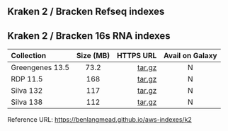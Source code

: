 ## Kraken 2 / Bracken Refseq indexes

## Kraken 2 / Bracken 16s RNA indexes

| Collection      | Size (MB)     | HTTPS URL       | Avail on Galaxy  |
|:----------------|:-------------:|----------------:|:----------------:|
| Greengenes 13.5 | 73.2          | [tar.gz](https://genome-idx.s3.amazonaws.com/kraken/16S_Greengenes13.5_20200326.tgz)    | N |
| RDP 11.5        | 168           | [tar.gz](https://genome-idx.s3.amazonaws.com/kraken/16S_RDP11.5_20200326.tgz)           | N |
| Silva 132       | 117           | [tar.gz](https://genome-idx.s3.amazonaws.com/kraken/16S_Silva132_20200326.tgz)          | N |
| Silva 138       | 112	          | [tar.gz](https://genome-idx.s3.amazonaws.com/kraken/16S_Silva138_20200326.tgz)          | N |

Reference URL: https://benlangmead.github.io/aws-indexes/k2

